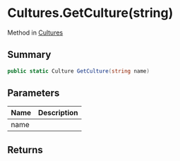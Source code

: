 # Cultures.GetCulture(string)

Method in [Cultures](/api/csharp/yarn.unity.cultures.md)

## Summary



```csharp
public static Culture GetCulture(string name)
```

## Parameters

|Name|Description|
|:---|:---|
|name||

## Returns



